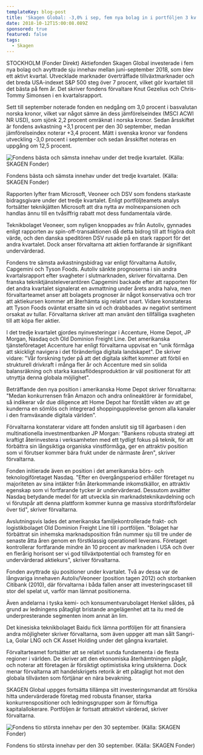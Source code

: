 ```yaml
---
templateKey: blog-post
title: 'Skagen Global: -3,0% i sep, fem nya bolag in i portföljen 3 kv'
date: 2018-10-12T15:00:08.089Z
sponsored: true
featured: false
tags:
  - Skagen
---
```

STOCKHOLM (Fonder Direkt) Aktiefonden Skagen Global investerade i fem nya bolag och avyttrade sju innehav mellan juni-september 2018, som blev ett aktivt kvartal. Utvecklade marknader överträffade tillväxtmarknader och det breda USA-indexet S&P 500 steg över 7 procent, vilket gör kvartalet till det bästa på fem år. Det skriver fondens förvaltare Knut Gezelius och Chris-Tommy Simonsen i en kvartalsrapport.

Sett till september noterade fonden en nedgång om 3,0 procent i basvalutan norska kronor, vilket var något sämre än dess jämförelseindex (MSCI ACWI NR USD), som sjönk 2,2 procent omräknat i norska kronor. Sedan årsskiftet är fondens avkastning +3,1 procent per den 30 september, medan jämförelseindex noterar +3,4 procent. Mätt i svenska kronor var fondens utveckling -3,0 procent i september och sedan årsskiftet noteras en uppgång om 12,5 procent.

![Fondens bästa och sämsta innehav under det tredje kvartalet. (Källa: SKAGEN Fonder)](/img/561950601.png)

<span class="image-caption">Fondens bästa och sämsta innehav under det tredje kvartalet. (Källa: SKAGEN Fonder)</span>

Rapporten lyfter fram Microsoft, Veoneer och DSV som fondens starkaste bidragsgivare under det tredje kvartalet. Enligt portföljteamets analys fortsätter teknikjätten Microsoft att dra nytta av molnexpansionen och handlas ännu till en tvåsiffrig rabatt mot dess fundamentala värde.

Teknikbolaget Veoneer, som nyligen knoppades av från Autoliv, gynnades enligt rapporten av spin-off-transaktionen då detta bidrog till att frigöra dolt värde, och den danska speditören DSV rusade på en stark rapport för det andra kvartalet. Dock anser förvaltarna att aktien fortfarande är signifikant undervärderad.

Fondens tre sämsta avkastningsbidrag var enligt förvaltarna Autoliv, Capgemini och Tyson Foods. Autoliv sänkte prognoserna i sin andra kvartalsrapport efter svagheter i slutmarknaden, skriver förvaltarna. Den franska tekniktjänsteleverantören Capgemini backade efter att rapporten för det andra kvartalet signalerat en avmattning under årets andra halva, men förvaltarteamet anser att bolagets prognoser är något konservativa och tror att aktiekursen kommer att återhämta sig relativt snart. Vidare konstateras att Tyson Foods oväntat ersatte sin vd och drabbades av negativt sentiment orsakat av tullar. Förvaltarna skriver att man använt den tillfälliga svagheten till att köpa fler aktier.

I det tredje kvartalet gjordes nyinvesteringar i Accenture, Home Depot, JP Morgan, Nasdaq och Old Dominion Freight Line. Det amerikanska tjänsteföretaget Accenture har enligt förvaltarna uppvisat en "unik förmåga att skickligt navigera i det föränderliga digitala landskapet". De skriver vidare: "Vår forskning tyder på att det digitala skiftet kommer att förbli en strukturell drivkraft i många fler år och Accenture med sin solida balansräkning och starka kassaflödesproduktion är väl positionerat för att utnyttja denna globala möjlighet".

Beträffande den nya position i amerikanska Home Depot skriver förvaltarna: "Medan konkurrensen från Amazon och andra onlineaktörer är formidabel, så indikerar vår due diligence att Home Depot har förstått vikten av att ge kunderna en sömlös och integrerad shoppingupplevelse genom alla kanaler i den framväxande digitala världen".

Förvaltarna konstaterar vidare att fonden anslutit sig till ägarbasen i den multinationella investmentbanken JP Morgan: "Bankens robusta strategi att kraftigt återinvestera i verksamheten med ett tydligt fokus på teknik, för att förbättra sin långsiktiga organiska vinstförmåga, ger en attraktiv position som vi förutser kommer bära frukt under de närmaste åren", skriver förvaltarna.

Fonden initierade även en position i det amerikanska börs- och teknologiföretaget Nasdaq. "Efter en övergångsperiod erhåller företaget nu majoriteten av sina intäkter från återkommande inkomstkällor, en attraktiv egenskap som vi fortfarande tycker är undervärderad. Dessutom avsätter Nasdaq betydande medel för att utveckla sin marknadsteknikavdelning och vi förutspår att denna plattform kommer kunna ge massiva stordriftsfördelar över tid", skriver förvaltarna.

Avslutningsvis lades det amerikanska familjekontrollerade frakt- och logistikbolaget Old Dominion Freight Line till i portföljen. "Bolaget har förbättrat sin inhemska marknadsposition från nummer sju till tre under de senaste åtta åren genom en förstklassig operationell leverans. Företaget kontrollerar fortfarande mindre än 10 procent av marknaden i USA och över en flerårig horisont ser vi god tillväxtpotential och framsteg för en undervärderad aktiekurs", skriver förvaltarna.

Fonden avyttrade sju positioner under kvartalet. Två av dessa var de långvariga innehaven Autoliv/Veoneer (position tagen 2012) och storbanken Citibank (2010), där förvaltarna i båda fallen anser att investeringscaset till stor del spelat ut, varför man lämnat positionerna.

Även andelarna i tyska kemi- och konsumentvarubolaget Henkel såldes, på grund av ledningens påtagligt bristande angelägenhet att ta itu med de underpresterande segmenten inom annat än lim.

Det kinesiska teknikbolaget Baidu fick lämna portföljen för att finansiera andra möjligheter skriver förvaltarna, som även uppger att man sålt Sangri-La, Golar LNG och CK Asset Holding under det gångna kvartalet.

Förvaltarteamet fortsätter att se relativt sunda fundamenta i de flesta regioner i världen. De skriver att den ekonomiska återhämtningen pågår, och noterar att företagen är försiktigt optimistiska kring utsikterna. Dock menar förvaltarna att handelskrigets retorik är ett påtagligt hot mot den globala tillväxten som förtjänar en nära bevakning. 

SKAGEN Global uppges fortsätta tillämpa sitt investeringsmandat att försöka hitta undervärderade företag med robusta finanser, starka konkurrenspositioner och ledningsgrupper som är förnuftiga kapitalallokerare. Portföljen är fortsatt attraktivt värderad, skriver förvaltarna.

![Fondens tio största innehav per den 30 september. (Källa: SKAGEN Fonder)](/img/561950602.png)

<span class="image-caption">Fondens tio största innehav per den 30 september. (Källa: SKAGEN Fonder)</span>
